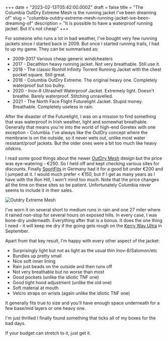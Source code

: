 +++
date = "2023-02-13T05:42:00.000Z"
draft = false
title = "The Columbia OutDry Extreme Mesh is the running jacket I've been dreaming of"
slug = "columbia-outdry-extreme-mesh-running-jacket-ive-been-dreaming-of"
description = "It is possible to have a waterproof running jacket. But it's not cheap"
+++

For someone who runs a lot in bad weather, I've bought very few running jackets since I started back in 2009. But once I started running trails, I had to up my game. They can be summarised as:

* 2009-2017 Various cheap generic windcheaters 
* 2017 - Decathlon heavy running jacket. Not very breathable. Still use it.
* 2018 - The classic Ronhill Infinity Torrent Running Jacket with the chest pocket square. Still great.
* 2018 - Columbia OutDry Extreme. The original heavy one. Completely waterproof but too bulky.
* 2020 - Inov-8 Ultrashell Waterproof Jacket. Extremely light. Doesn't breathe. Barely waterproof. Stitching unravelled.
* 2021 - The North Face Flight Futurelight Jacket. Stupid money. Breathable. Completely useless in rain.

After the disaster of the Futurelight, I was on a mission to find something that was waterproof in Irish weather, light and somewhat breathable. Generally that means you're into the world of high-end Goretex with one exception - Columbia. I've always like the OutDry concept where the membrane is on the outside, so it never wets out, unlike most water resistant/proof jackets. But the older ones were a bit too much like heavy oilskins.

I read some good things about the newer [OutDry Mesh](https://www.columbiasportswear.ie/IE/p/mens-outdry-extreme-mesh-waterproof-shell-jacket-1988551.html) design but the price was eye-watering - €250. So I held off and kept checking various sites for discounts. Finally [SportFits](https://sportfits.eu/shopware.php?sViewport=detail&sArticle=163652) in Germany had it for a good bit under €200 and I jumped at it. I would much prefer < €150, but if I get as many years as I have with the Ron Hill, I won't mind too much. Note that the price changes all the time on these sites so be patient. Unfortunately Columbia never seems to include it in their sales.

![Outdry Extreme Mesh](/images/2023/02/outdry_ex.jpg)

I've worn it on several short to medium runs in rain and one 27 miler where it rained non-stop for several hours on exposed hills. In every case, I was bone-dry underneath. Everything after that is a bonus. It does the one thing I need - it will keep me dry if the going gets rough on the [Kerry Way Ultra](https://kerrywayultra.com/kerry-way-ultra/) in September.

Apart from that key result, I'm happy with every other aspect of the jacket:

* Surprisingly light but not as light as the usual thin Inov-8/Salomon/etc
* Bundles up pretty small
* Nice soft inner lining
* Rain just beads on the outside and then runs off
* Not very breathable but no worse than most
* Good pockets (unlike the idiotic TNF one)
* Good tight hood adjustment (unlike the old one)
* Soft material at mouth
* Velcro straps on wrists (again unlike the idiotic TNF one)

It generally fits true to size and you'll have enough space underneath for a few base/mid layers or one heavy one.

I'm just thrilled I finally found something that ticks all of my boxes for the bad days. 

If your budget can stretch to it, just get it.
